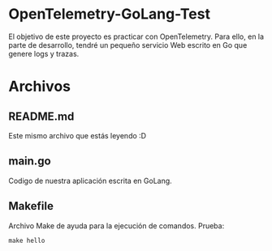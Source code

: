 # OpenTelemetry-GoLang-Test

El objetivo de este proyecto es practicar con OpenTelemetry. Para ello, en la parte de desarrollo, tendré un pequeño servicio Web escrito en Go que genere logs y trazas.

# Archivos

## README.md

Este mismo archivo que estás leyendo :D

## main.go

Codigo de nuestra aplicación escrita en GoLang.

## Makefile

Archivo Make de ayuda para la ejecución de comandos. Prueba:

```
make hello
```

